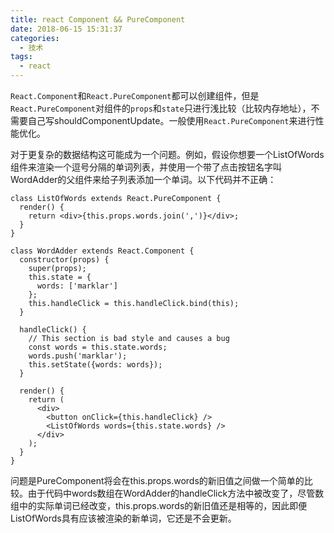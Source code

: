 ```yaml
---
title: react Component && PureComponent
date: 2018-06-15 15:31:37
categories:
  - 技术
tags:
  - react
---
```


`React.Component`和`React.PureComponent`都可以创建组件，但是`React.PureComponent`对组件的`props`和`state`只进行浅比较（比较内存地址），不需要自己写shouldComponentUpdate。一般使用`React.PureComponent`来进行性能优化。

对于更复杂的数据结构这可能成为一个问题。例如，假设你想要一个ListOfWords组件来渲染一个逗号分隔的单词列表，并使用一个带了点击按钮名字叫WordAdder的父组件来给子列表添加一个单词。以下代码并不正确：<!-- more -->
```
class ListOfWords extends React.PureComponent {
  render() {
    return <div>{this.props.words.join(',')}</div>;
  }
}

class WordAdder extends React.Component {
  constructor(props) {
    super(props);
    this.state = {
      words: ['marklar']
    };
    this.handleClick = this.handleClick.bind(this);
  }

  handleClick() {
    // This section is bad style and causes a bug
    const words = this.state.words;
    words.push('marklar');
    this.setState({words: words});
  }

  render() {
    return (
      <div>
        <button onClick={this.handleClick} />
        <ListOfWords words={this.state.words} />
      </div>
    );
  }
}
```
问题是PureComponent将会在this.props.words的新旧值之间做一个简单的比较。由于代码中words数组在WordAdder的handleClick方法中被改变了，尽管数组中的实际单词已经改变，this.props.words的新旧值还是相等的，因此即便ListOfWords具有应该被渲染的新单词，它还是不会更新。

